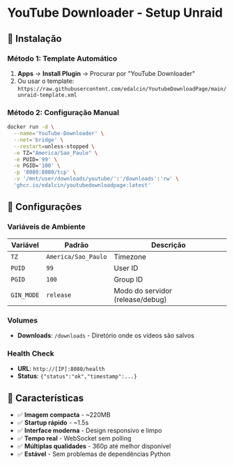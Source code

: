 # YouTube Downloader - Setup Unraid

## 🚀 Instalação

### Método 1: Template Automático
1. **Apps** → **Install Plugin** → Procurar por "YouTube Downloader"
2. Ou usar o template: `https://raw.githubusercontent.com/edalcin/YoutubeDownloadPage/main/unraid-template.xml`

### Método 2: Configuração Manual
```bash
docker run -d \
  --name='YouTube-Downloader' \
  --net='bridge' \
  --restart=unless-stopped \
  -e TZ="America/Sao_Paulo" \
  -e PUID='99' \
  -e PGID='100' \
  -p '8080:8080/tcp' \
  -v '/mnt/user/downloads/youtube/':'/downloads':'rw' \
  'ghcr.io/edalcin/youtubedownloadpage:latest'
```

## 🔧 Configurações

### Variáveis de Ambiente
| Variável | Padrão | Descrição |
|----------|--------|-----------|
| `TZ` | `America/Sao_Paulo` | Timezone |
| `PUID` | `99` | User ID |
| `PGID` | `100` | Group ID |
| `GIN_MODE` | `release` | Modo do servidor (release/debug) |

### Volumes
- **Downloads**: `/downloads` - Diretório onde os vídeos são salvos

### Health Check
- **URL**: `http://[IP]:8080/health`
- **Status**: `{"status":"ok","timestamp":...}`

## 🎯 Características

- ✅ **Imagem compacta** - ~220MB
- ✅ **Startup rápido** - ~1.5s  
- ✅ **Interface moderna** - Design responsivo e limpo
- ✅ **Tempo real** - WebSocket sem polling
- ✅ **Múltiplas qualidades** - 360p até melhor disponível
- ✅ **Estável** - Sem problemas de dependências Python